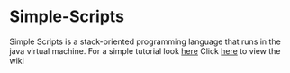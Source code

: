 Simple-Scripts
==============

Simple Scripts is a stack-oriented programming language that runs in the java virtual machine.
For a simple tutorial look [here](https://github.com/skellix/Simple-Scripts/wiki/Tutorial)
Click [here](https://github.com/skellix/Simple-Scripts/wiki) to view the wiki
